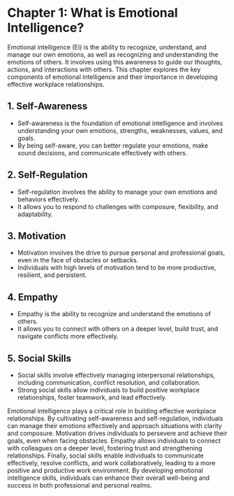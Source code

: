 Chapter 1: What is Emotional Intelligence?
==========================================

Emotional intelligence (EI) is the ability to recognize, understand, and manage our own emotions, as well as recognizing and understanding the emotions of others. It involves using this awareness to guide our thoughts, actions, and interactions with others. This chapter explores the key components of emotional intelligence and their importance in developing effective workplace relationships.

**1. Self-Awareness**
---------------------

* Self-awareness is the foundation of emotional intelligence and involves understanding your own emotions, strengths, weaknesses, values, and goals.
* By being self-aware, you can better regulate your emotions, make sound decisions, and communicate effectively with others.

**2. Self-Regulation**
----------------------

* Self-regulation involves the ability to manage your own emotions and behaviors effectively.
* It allows you to respond to challenges with composure, flexibility, and adaptability.

**3. Motivation**
-----------------

* Motivation involves the drive to pursue personal and professional goals, even in the face of obstacles or setbacks.
* Individuals with high levels of motivation tend to be more productive, resilient, and persistent.

**4. Empathy**
--------------

* Empathy is the ability to recognize and understand the emotions of others.
* It allows you to connect with others on a deeper level, build trust, and navigate conflicts more effectively.

**5. Social Skills**
--------------------

* Social skills involve effectively managing interpersonal relationships, including communication, conflict resolution, and collaboration.
* Strong social skills allow individuals to build positive workplace relationships, foster teamwork, and lead effectively.

Emotional intelligence plays a critical role in building effective workplace relationships. By cultivating self-awareness and self-regulation, individuals can manage their emotions effectively and approach situations with clarity and composure. Motivation drives individuals to persevere and achieve their goals, even when facing obstacles. Empathy allows individuals to connect with colleagues on a deeper level, fostering trust and strengthening relationships. Finally, social skills enable individuals to communicate effectively, resolve conflicts, and work collaboratively, leading to a more positive and productive work environment. By developing emotional intelligence skills, individuals can enhance their overall well-being and success in both professional and personal realms.
